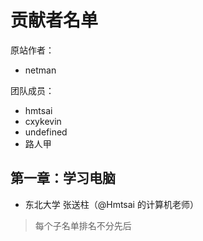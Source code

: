 # 贡献者名单

原站作者：

- netman

团队成员：

- hmtsai
- cxykevin
- undefined
- 路人甲

## 第一章：学习电脑

- 东北大学 张送柱（@Hmtsai 的计算机老师）

> 每个子名单排名不分先后
